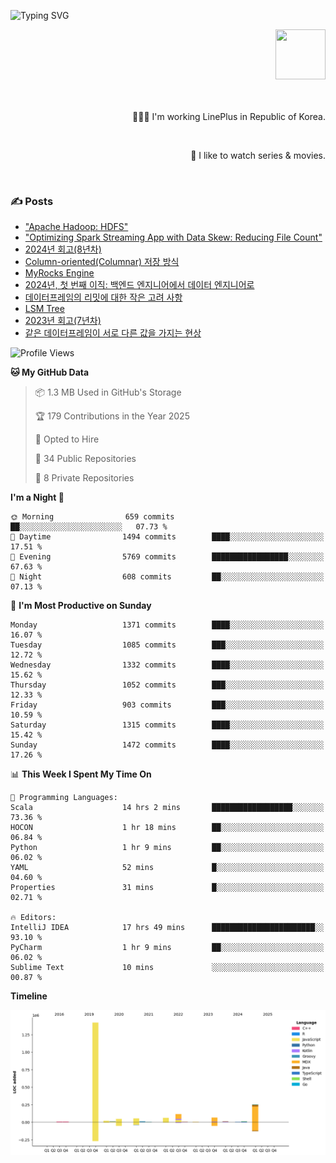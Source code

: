 ![Typing SVG](https://readme-typing-svg.herokuapp.com/?lines=Hello,+I'm+Changkwon+😎&height=150&width=1024&size=40&color=458588&background=282828&center=true&vCenter=true&multiline=false&duration=2000&pause=0)

<div align=right>
  <a href="https://github.com/devxb/gitanimals">
    <img
      src="https://render.gitanimals.org/lines/spearkkk?pet-id=624227435622945015"
      width="80"
      height="80"
    />
  </a>
  <br/>
  <br/>  
  <br/>
  
  👨🏼‍💻 I'm working LinePlus in Republic of Korea.
  
  <br/>
  
  🍿 I like to watch series & movies.
  
  <br/>

</div>
  
<div align=left>
  
  <div>
    
  ### ✍️ Posts
    
  </div>
  
  <!-- BLOGPOSTS:START -->
- ["Apache Hadoop: HDFS"](https://spearkkk.dev/kr/blog/apache-hadoop-hdfs)
- ["Optimizing Spark Streaming App with Data Skew: Reducing File Count"](https://spearkkk.dev/kr/blog/optimizing-spark-streaming-app-with-data-skew-reducing-file-count)
- [2024년 회고(8년차)](https://spearkkk.dev/kr/blog/8th-year-retrospect)
- [Column-oriented(Columnar) 저장 방식](https://spearkkk.dev/kr/blog/column-oriented)
- [MyRocks Engine](https://spearkkk.dev/kr/blog/my-rocks_engine)
- [2024년, 첫 번째 이직: 백엔드 엔지니어에서 데이터 엔지니어로](https://spearkkk.dev/kr/blog/2024-first-changing-company-from-backend-to-data-engineer)
- [데이터프레임의 리밋에 대한 작은 고려 사항](https://spearkkk.dev/kr/blog/dataframe-limit)
- [LSM Tree](https://spearkkk.dev/kr/blog/lsm-tree)
- [2023년 회고(7년차)](https://spearkkk.dev/kr/blog/7th-year-retrospect)
- [같은 데이터프레임이 서로 다른 값을 가지는 현상](https://spearkkk.dev/kr/blog/two-dataframe-have-another-value)
<!-- BLOGPOSTS:END -->

  
<!--START_SECTION:waka-->
![Profile Views](http://img.shields.io/badge/Profile%20Views-4-blue)

**🐱 My GitHub Data** 

> 📦 1.3 MB Used in GitHub's Storage 
 > 
> 🏆 179 Contributions in the Year 2025
 > 
> 💼 Opted to Hire
 > 
> 📜 34 Public Repositories 
 > 
> 🔑 8 Private Repositories 
 > 
**I'm a Night 🦉** 

```text
🌞 Morning                659 commits         ██░░░░░░░░░░░░░░░░░░░░░░░   07.73 % 
🌆 Daytime                1494 commits        ████░░░░░░░░░░░░░░░░░░░░░   17.51 % 
🌃 Evening                5769 commits        █████████████████░░░░░░░░   67.63 % 
🌙 Night                  608 commits         ██░░░░░░░░░░░░░░░░░░░░░░░   07.13 % 
```
📅 **I'm Most Productive on Sunday** 

```text
Monday                   1371 commits        ████░░░░░░░░░░░░░░░░░░░░░   16.07 % 
Tuesday                  1085 commits        ███░░░░░░░░░░░░░░░░░░░░░░   12.72 % 
Wednesday                1332 commits        ████░░░░░░░░░░░░░░░░░░░░░   15.62 % 
Thursday                 1052 commits        ███░░░░░░░░░░░░░░░░░░░░░░   12.33 % 
Friday                   903 commits         ███░░░░░░░░░░░░░░░░░░░░░░   10.59 % 
Saturday                 1315 commits        ████░░░░░░░░░░░░░░░░░░░░░   15.42 % 
Sunday                   1472 commits        ████░░░░░░░░░░░░░░░░░░░░░   17.26 % 
```


📊 **This Week I Spent My Time On** 

```text
💬 Programming Languages: 
Scala                    14 hrs 2 mins       ██████████████████░░░░░░░   73.36 % 
HOCON                    1 hr 18 mins        ██░░░░░░░░░░░░░░░░░░░░░░░   06.84 % 
Python                   1 hr 9 mins         ██░░░░░░░░░░░░░░░░░░░░░░░   06.02 % 
YAML                     52 mins             █░░░░░░░░░░░░░░░░░░░░░░░░   04.60 % 
Properties               31 mins             █░░░░░░░░░░░░░░░░░░░░░░░░   02.71 % 

🔥 Editors: 
IntelliJ IDEA            17 hrs 49 mins      ███████████████████████░░   93.10 % 
PyCharm                  1 hr 9 mins         ██░░░░░░░░░░░░░░░░░░░░░░░   06.02 % 
Sublime Text             10 mins             ░░░░░░░░░░░░░░░░░░░░░░░░░   00.87 % 
```

**Timeline**

![Lines of Code chart](https://raw.githubusercontent.com/spearkkk/spearkkk/main/assets/bar_graph.png)


<!--END_SECTION:waka-->
</div>

